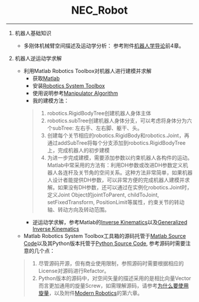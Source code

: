 # <center> NEC_Robot <center>
---

1. 机器人基础知识  
    * 多刚体机械臂空间描述及运动学分析： 参考附件[机器人学导论](./机器人学导论.pdf)前4章。

2. 机器人逆运动学求解
    * 利用Matlab Robotics Toolbox对机器人进行建模并求解
      * 获取[Matlab](https://ww2.mathworks.cn/products/get-matlab.html?s_tid=gn_getml)
      * 安装[Robotics System Toolbox](http://petercorke.com/wordpress/toolboxes/robotics-toolbox)
      * 使用说明参考[Manipulator Algorithm](https://ww2.mathworks.cn/help/robotics/manipulators.html)
      * 我的建模方法：
      > 1. robotics.RigidBodyTree创建机器人身体主体
      > 2. robotics.subTree创建机器人身体分支，可以考虑将身体分为六个subTree: 左右手、左右脚、躯干、头。
      > 3. 创建每个关节相应的robotics.RigidBody和robotics.Joint，再通过addSubTree将每个分支添加到robotics.RigidBodyTree上，完成机器人的初步建模
      > 4. 为进一步完成建模，需要添加参数以约束机器人各构件的运动。Matlab中常采用的方法有：利用DH参数或改进DH参数定义机器人各连杆及关节角的空间关系。这种方法非常简单，如果机器人设计者能提供DH参数，可以非常方便的完成机器人建模并求解。如果没有DH参数，还可以通过在实例化robotics.Joint时，定义Joint Object的jointToParent, childToJoint, setFixedTransform, PositionLimit等属性，约束关节的转动轴、转动方向及转动范围。
      * 逆运动学求解，参考Matlab的[Inverse Kinematics](https://ww2.mathworks.cn/help/robotics/ref/robotics.inversekinematics-system-object.html)以及[Generalized Inverse Kinematics](https://ww2.mathworks.cn/help/robotics/ref/robotics.generalizedinversekinematics-system-object.html)
    * Matlab Robotics System Toolbox工具箱的源码托管于[Matlab Source Code](https://github.com/petercorke/robotics-toolbox-matlab)以及其Python版本托管于[Python Source Code](https://github.com/adityadua24/robopy), 参考源码时需要注意的几个点：
    > 1. 尽管源码开源，但有商业使用限制，参照源码时需要根据相应的License对源码进行Refactor。
    > 2. Python版本的源码中，对空间矢量的描述采用的是相比向量Vector而言更加通用的旋量Screw，如需理解源码，请参考[为什么要使用旋量](https://zhuanlan.zhihu.com/p/33156814)，以及附件[Modern Robotics](./Modern_Robotics.pdf)的第六章。
